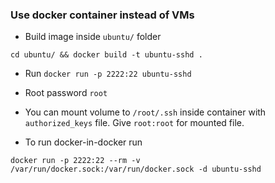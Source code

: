 ### Use docker container instead of VMs

- Build image inside `ubuntu/` folder

`cd ubuntu/ && docker build -t ubuntu-sshd .`

- Run `docker run -p 2222:22 ubuntu-sshd`

- Root password `root`

- You can mount volume to `/root/.ssh` inside container with `authorized_keys` file. Give
`root:root` for mounted file.

- To run docker-in-docker run

`docker run -p 2222:22 --rm -v /var/run/docker.sock:/var/run/docker.sock -d ubuntu-sshd`